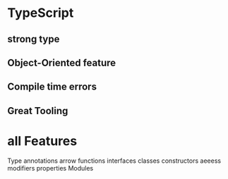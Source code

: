# TypeScript

## strong type
## Object-Oriented feature
## Compile time errors
## Great Tooling

# all Features

Type annotations
arrow functions
interfaces
classes
constructors
aeeess modifiers
properties
Modules


